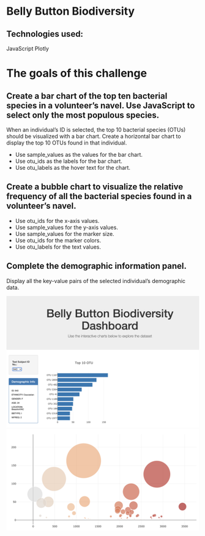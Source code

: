 # Belly Button Biodiversity

## Technologies used:
JavaScript
Plotly

# The goals of this challenge

## Create a bar chart of the top ten bacterial species in a volunteer’s navel. Use JavaScript to select only the most populous species.
When an individual’s ID is selected, the top 10 bacterial species (OTUs) should be visualized with a bar chart. Create a horizontal bar chart to display the top 10 OTUs found in that individual.
*	Use sample_values as the values for the bar chart.
*	Use otu_ids as the labels for the bar chart.
*	Use otu_labels as the hover text for the chart.

## Create a bubble chart to visualize the relative frequency of all the bacterial species found in a volunteer’s navel.
*	Use otu_ids for the x-axis values.
*	Use sample_values for the y-axis values.
*	Use sample_values for the marker size.
*	Use otu_ids for the marker colors.
*	Use otu_labels for the text values.

## Complete the demographic information panel.
Display all the key-value pairs of the selected individual’s demographic data. 

![screenshot](Dashboard.png)
![screenshot](BubbleChart.png)
